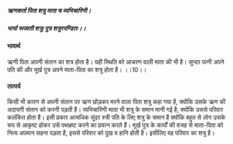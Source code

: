 ##### ऋणकर्ता पिता शत्रु माता च व्यभिचारिणी।
##### भार्या रूपवती शत्रुः पुत्र शत्रुरपण्डितः।।

#### भावार्थ

ऋणी पिता अपनी संतान का शत्र होता है। यही स्थिति बरे आचरण वाली माता की भी है। सुन्दर पत्नी अपने पति की और मूर्ख पुत्र अपने माता-पिता का शत्रु होता है। ।।10।।

#### तात्पर्य

किसी भी कारण से अपनी संतान पर ऋण छोड़कर मरने वाला पिता शत्रु कहा गया है, क्योंकि उसके ऋण की अदायगी संतान को करनी पड़ती है। व्यभिचारिणी माता भी शत्रु के समान मानी गई है, क्योंकि उससे परिवार कलंकित होता है। इसी प्रकार अत्यधिक सुंदर स्त्री पति के लिए शत्रु के समान है क्योंकि बहुत से लोग उसके रूप से आकृष्ट होकर उसे पथभ्रष्ट करने का प्रयत्न करते हैं। मूर्ख पुत्र के कार्यों की वजह से माता-पिता को नित्य अपमान सहना पड़ता है, इससे परिवार को दुख व हानि होती है। इसीलिए वह परिवार का शत्रु है।